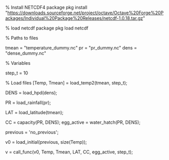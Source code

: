 
% Install NETCDF4 package
pkg install "https://downloads.sourceforge.net/project/octave/Octave%20Forge%20Packages/Individual%20Package%20Releases/netcdf-1.0.18.tar.gz"

% load netcdf package
pkg load netcdf

% Paths to files

tmean = "temperature_dummy.nc"
pr = "pr_dummy.nc"
dens = "dense_dummy.nc"

% Variables

step_t = 10

% Load files
[Temp, Tmean] = load_temp2(tmean, step_t);

DENS = load_hpd(dens);

PR = load_rainfall(pr);

LAT = load_latitude(tmean);

CC = capacity(PR, DENS);
egg_active = water_hatch(PR, DENS);

previous = 'no_previous';

v0 = load_initial(previous, size(Temp));

v = call_func(v0, Temp, Tmean, LAT, CC, egg_active, step_t);
